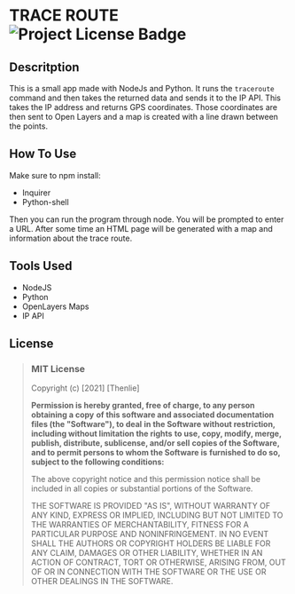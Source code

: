 # TRACE ROUTE  ![Project License Badge](https://img.shields.io/badge/license-MIT-brightgreen)

## Descritption

This is a small app made with NodeJs and Python. It runs the `traceroute` command and then takes the returned data and sends it to the IP API. This takes the IP address and returns GPS coordinates. Those coordinates are then sent to Open Layers and a map is created with a line drawn between the points. 

## How To Use

Make sure to npm install:

* Inquirer
* Python-shell

Then you can run the program through node. You will be prompted to enter a URL. After some time an HTML page will be generated with a map and information about the trace route. 

## Tools Used

* NodeJS
* Python
* OpenLayers Maps
* IP API

## License
  
  
  > ### MIT License
  > 
  > Copyright (c) [2021] [Thenlie]
  > 
  > __Permission is hereby granted, free of charge, to any person obtaining a copy__
  > __of this software and associated documentation files (the "Software"), to deal__
  > __in the Software without restriction, including without limitation the rights__
  > __to use, copy, modify, merge, publish, distribute, sublicense, and/or sell__
  > __copies of the Software, and to permit persons to whom the Software is__
  > __furnished to do so, subject to the following conditions:__
  > 
  > The above copyright notice and this permission notice shall be included in all
  > copies or substantial portions of the Software.
  > 
  > THE SOFTWARE IS PROVIDED "AS IS", WITHOUT WARRANTY OF ANY KIND, EXPRESS OR
  > IMPLIED, INCLUDING BUT NOT LIMITED TO THE WARRANTIES OF MERCHANTABILITY,
  > FITNESS FOR A PARTICULAR PURPOSE AND NONINFRINGEMENT. IN NO EVENT SHALL THE
  > AUTHORS OR COPYRIGHT HOLDERS BE LIABLE FOR ANY CLAIM, DAMAGES OR OTHER
  > LIABILITY, WHETHER IN AN ACTION OF CONTRACT, TORT OR OTHERWISE, ARISING FROM,
  > OUT OF OR IN CONNECTION WITH THE SOFTWARE OR THE USE OR OTHER DEALINGS IN THE
  > SOFTWARE.